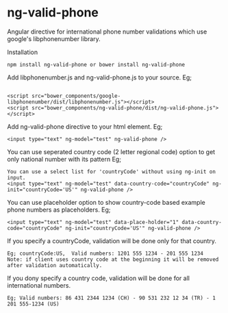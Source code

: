 # ng-valid-phone
Angular directive for international phone number validations which use google's libphonenumber library.

Installation
```
npm install ng-valid-phone or bower install ng-valid-phone
```

Add libphonenumber.js and ng-valid-phone.js to your source. Eg;
```

<script src="bower_components/google-libphonenumber/dist/libphonenumber.js"></script>
<script src="bower_components/ng-valid-phone/dist/ng-valid-phone.js"></script>
```

Add ng-valid-phone directive to your html element. Eg;
```
<input type="text" ng-model="test" ng-valid-phone />
```

You can use seperated country code (2 letter regional code) option to get only national number with its pattern Eg;
```
You can use a select list for 'countryCode' without using ng-init on input. 
<input type="text" ng-model="test" data-country-code="countryCode" ng-init="countryCode='US'" ng-valid-phone />
```

You can use placeholder option to show country-code based example phone numbers as placeholders. Eg;
```
<input type="text" ng-model="test" data-place-holder="1" data-country-code="countryCode" ng-init="countryCode='US'" ng-valid-phone />
```

If you specify a countryCode, validation will be done only for that country. 
```
Eg; countryCode:US,  Valid numbers: 1201 555 1234 - 201 555 1234
Note: if client uses country code at the beginning it will be removed after validation automatically.
```

If you dony specify a country code, validation will be done for all international numbers.
```
Eg; Valid numbers: 86 431 2344 1234 (CH) - 90 531 232 12 34 (TR) - 1 201 555-1234 (US)
```
